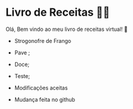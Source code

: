 # Livro de Receitas :man_cook:

Olá, Bem vindo ao meu livro de receitas virtual! :wave:

* Strogonofre de Frango

* Pave ;

* Doce;

* Teste;
* Modificações aceitas
* Mudança feita no github

  
